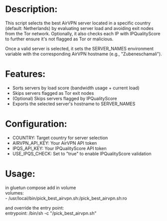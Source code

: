 # Description:
This script selects the best AirVPN server located in a specific country 
(default: Netherlands) by evaluating server load and avoiding exit nodes 
from the Tor network. Optionally, it also checks each IP with 
IPQualityScore to further ensure it's not flagged as Tor or malicious.

Once a valid server is selected, it sets the SERVER_NAMES environment 
variable with the corresponding AirVPN hostname (e.g., "Zubeneschamali").

# Features:
- Sorts servers by load score (bandwidth usage + current load)
- Skips servers flagged as Tor exit nodes
- (Optional) Skips servers flagged by IPQualityScore
- Exports the selected server's hostname to SERVER_NAMES

# Configuration:
- COUNTRY: Target country for server selection
- AIRVPN_API_KEY: Your AirVPN API token
- IPQS_API_KEY: Your IPQualityScore API token
- USE_IPQS_CHECK: Set to "true" to enable IPQualityScore validation

# Usage:
in gluetun compose add in volume   
volumes:    
      - /usr/local/bin/pick_best_airvpn.sh:/pick_best_airvpn.sh:ro      

and override the entry point:    
entrypoint: /bin/sh -c "/pick_best_airvpn.sh"

